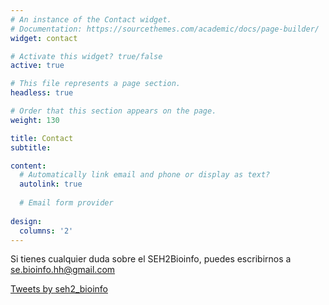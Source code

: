 ```yaml
---
# An instance of the Contact widget.
# Documentation: https://sourcethemes.com/academic/docs/page-builder/
widget: contact

# Activate this widget? true/false
active: true

# This file represents a page section.
headless: true

# Order that this section appears on the page.
weight: 130

title: Contact
subtitle:

content:
  # Automatically link email and phone or display as text?
  autolink: true
  
  # Email form provider
  
design:
  columns: '2'
---
```


Si tienes cualquier duda sobre el SEH2Bioinfo, puedes escribirnos a se.bioinfo.hh@gmail.com

<a class="twitter-timeline" href="https://twitter.com/seh2_bioinfo?ref_src=twsrc%5Etfw">Tweets by seh2_bioinfo</a> <script async src="https://platform.twitter.com/widgets.js" charset="utf-8"></script>
